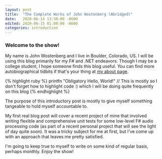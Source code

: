 ```yaml
---
layout: post
title:  "The Complete Works of John Wostenberg (Abridged)"
date:   2020-06-14 13:30:00 -0600
edited: 2020-06-15 01:00:00 -0600
categories: introduction
---
```


### Welcome to the show!

My name is John Wostenberg and I live in Boulder, Colorado, US. I will be using this blog primarily for my F# and .NET endeavors. Though I may be a college student, I hope someone finds this blog useful. You can find more autobiographical tidbits if that's your thing at [my about page](/about).

{% highlight ruby %}
printfn "Obligatory Hello, World!"
// This is mostly so I don't forget how to highlight code :) which I will be doing quite frequently on this blog
{% endhighlight %}

The purpose of this introductory post is mostly to give myself something tangeable to hold myself accountable to.

My first real blog post will cover a recent project of mine that involved writing flexible and comprehensive unit tests for some low-level F# audio processing code (as part of a recent personal project that will see the light of day quite soon). It was a tricky subject for me at first, but I've come up with an approach that leaves me pretty satisfied.

I'm going to keep true to myself to write on some kind of regular basis, perhaps monthly. Enjoy the show!